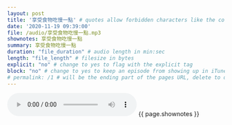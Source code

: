 ```yaml
---
layout: post
title: '享受食物吃慢一點' # quotes allow forbidden characters like the colon
date: '2020-11-19 09:39:00'
file: /audio/享受食物吃慢一點.mp3
shownotes: 享受食物吃慢一點
summary: 享受食物吃慢一點
duration: "file_duration" # audio length in min:sec
length: "file_length" # filesize in bytes
explicit: "no" # change to yes to flag with the explicit tag
block: "no" # change to yes to keep an episode from showing up in iTunes
# permalink: /1 # will be the ending part of the pages URL, delete to default to the title
---
```


<audio controls>
<source src="{{site.url}}{{site.baseurl}}{{ page.file }}" type="audio/x-mp3">
Your browser does not support the audio element.
</audio>
{{ page.shownotes }}
